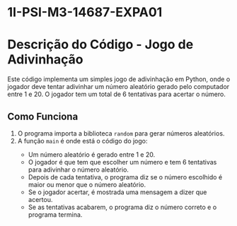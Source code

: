 # 1I-PSI-M3-14687-EXPA01
<h1>Descrição do Código - Jogo de Adivinhação</h1>
    <p>Este código implementa um simples jogo de adivinhação em Python, onde o jogador deve tentar adivinhar um número aleatório gerado pelo computador entre 1 e 20. O jogador tem um total de 6 tentativas para acertar o número.</p>
<h2>Como Funciona</h2>
    <ol>
        <li>O programa importa a biblioteca <code>random</code> para gerar números aleatórios.</li>
        <li>A função <code>main</code> é onde está o código do jogo:</li>
        <ul>
            <li>Um número aleatório é gerado entre 1 e 20.</li>
            <li>O jogador é que tem que escolher um número e tem 6 tentativas para adivinhar o número aleatório.</li>
            <li>Depois de cada tentativa, o programa diz se o número escolhido é maior ou menor que o número aleatório.</li>
            <li>Se o jogador acertar, é mostrada uma mensagem a dizer que acertou.</li>
            <li>Se as tentativas acabarem, o programa diz o número correto e o programa termina.</li>
        </ul>
</ol>
